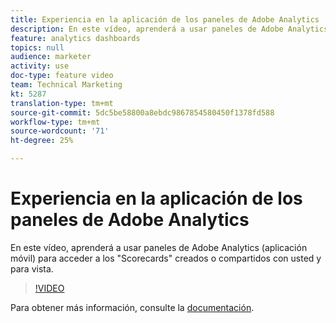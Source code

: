 ```yaml
---
title: Experiencia en la aplicación de los paneles de Adobe Analytics
description: En este vídeo, aprenderá a usar paneles de Adobe Analytics (aplicación móvil) para acceder a los "Scorecards" creados o compartidos con usted y para vista.
feature: analytics dashboards
topics: null
audience: marketer
activity: use
doc-type: feature video
team: Technical Marketing
kt: 5287
translation-type: tm+mt
source-git-commit: 5dc5be58800a8ebdc9867854580450f1378fd588
workflow-type: tm+mt
source-wordcount: '71'
ht-degree: 25%

---
```



# Experiencia en la aplicación de los paneles de Adobe Analytics

En este vídeo, aprenderá a usar paneles de Adobe Analytics (aplicación móvil) para acceder a los &quot;Scorecards&quot; creados o compartidos con usted y para vista.

>[!VIDEO](https://video.tv.adobe.com/v/34545/?quality=12)

Para obtener más información, consulte la [documentación](https://docs.adobe.com/help/es-ES/analytics/analyze/mobapp/home.html).
